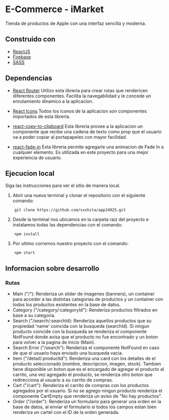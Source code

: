# E-Commerce - iMarket

Tienda de productos de Apple con una interfaz sencilla y moderna.

## Construido con
* [ReactJS](https://reactjs.org/)
* [Firebase](https://firebase.google.com)
* [SASS](https://sass-lang.com/)

## Dependencias

* [React Router](https://reactrouter.com/docs/en/v6)
Utilizo esta libreria para crear rutas que rendericen diferentes componentes. Facilita la navegabilidad y le concede un enrutamiento dinamico a la aplicacion.

* [React Icons](https://react-icons.github.io/react-icons/)
Todos los iconos de la aplicacion son componentes importados de esta libreria.

* [react-copy-to-clipboard](https://www.npmjs.com/package/react-copy-to-clipboard)
Esta libreria provee a la aplicacion un componente que recibe una cadena de texto como prop que el usuario va a poder copiar al portapapeles con mayor facilidad.

* [react-fade-in](https://www.npmjs.com/package/react-fade-in)
Esta libreria permite agregarle una animacion de Fade In a cualquier elemento. Es utilizada en este proyecto para una mejor experiencia de usuario.

## Ejecucion local
Siga las instrucciones para ver el sitio de manera local.

1. Abrir una nueva terminal y clonar el repositorio con el siguiente comando:
```
    git clone https://github.com/sxshita/app24925.git
```

2. Desde la terminal nos ubicamos en la carpeta raiz del proyecto e instalamos todas las dependencias con el comando:
```
    npm install
```

3. Por ultimo corremos nuestro proyecto con el comando:
```
    npm start
```

## Informacion sobre desarrollo
### Rutas
* Main ("/"): Renderiza un slider de imagenes (banners), un container para acceder a las distintas categorias de productos y un container con todos los productos existentes en la base de datos.
* Category ("/category/:categoryId"): Renderiza productos filtrados en base a su categoria.
* Search ("/search/:searchId): Renderiza aquellos productos que su propiedad 'name' coincida con la busqueda (searchId). Si ningun producto coincide con la busqueda se renderiza el componente NotFound donde avisa que el producto no fue encontrado y un boton para volver a la pagina de inicio (Main).
* Search Error ("/search"): Renderiza el componente NotFound en caso de que el usuario haya enviado una busqueda vacia.
* Item ("/detail/:productId"): Renderiza una card con los detalles de el producto seleccionado (nombre, descripcion, imagen, stock). Tambien tiene disponible un boton que es el encargado de agregar el producto al carrito, una vez agregado el producto, se renderiza otro boton que redirecciona al usuario a su carrito de compras.
* Cart ("/cart"): Renderiza el carrito de compras con los productos agregados por el usuario. Si no se agrego ningun producto renderiza el componente CartEmpty que renderiza un aviso de "No hay productos".
* Order ("/order"): Renderiza un formulario para generar una orden en la base de datos, al enviar el formulario si todos los campos estan bien renderiza un cartel con el ID de la orden generada. 

